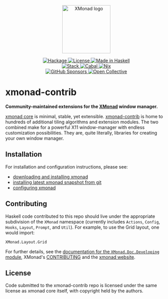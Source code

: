 <p align="center">
  <img alt="XMonad logo" src="https://xmonad.org/images/logo-wrapped.svg" height=150>
</p>
<p align="center">
  <a href="https://hackage.haskell.org/package/xmonad-contrib">
    <img alt="Hackage" src="https://img.shields.io/hackage/v/xmonad-contrib">
  </a>
  <a href="https://github.com/xmonad/xmonad-contrib/blob/readme/LICENSE">
    <img alt="License" src="https://img.shields.io/github/license/xmonad/xmonad-contrib">
  </a>
  <a href="https://haskell.org/">
    <img alt="Made in Haskell" src="https://img.shields.io/badge/Made%20in-Haskell-%235e5086?logo=haskell">
  </a>
  <br>
  <a href="https://github.com/xmonad/xmonad-contrib/actions/workflows/stack.yml">
    <img alt="Stack" src="https://github.com/xmonad/xmonad-contrib/actions/workflows/stack.yml/badge.svg">
  </a>
  <a href="https://github.com/xmonad/xmonad-contrib/actions/workflows/haskell-ci.yml">
    <img alt="Cabal" src="https://github.com/xmonad/xmonad-contrib/actions/workflows/haskell-ci.yml/badge.svg">
  </a>
  <a href="https://github.com/xmonad/xmonad-contrib/actions/workflows/nix.yml">
    <img alt="Nix" src="https://github.com/xmonad/xmonad-contrib/actions/workflows/nix.yml/badge.svg">
  </a>
  <br>
  <a href="https://github.com/sponsors/xmonad">
    <img alt="GitHub Sponsors" src="https://img.shields.io/github/sponsors/xmonad?label=GitHub%20Sponsors">
  </a>
  <a href="https://opencollective.com/xmonad">
    <img alt="Open Collective" src="https://img.shields.io/opencollective/all/xmonad?label=Open%20Collective">
  </a>
</p>

# xmonad-contrib

**Community-maintained extensions for the [XMonad][web:xmonad] window manager.**

[xmonad core][gh:xmonad] is minimal, stable, yet extensible.
[xmonad-contrib][gh:xmonad-contrib] is home to hundreds of additional tiling
algorithms and extension modules. The two combined make for a powerful X11
window-manager with endless customization possibilities. They are, quite
literally, libraries for creating your own window manager.

[web:xmonad]: https://xmonad.org/
[gh:xmonad]: https://github.com/xmonad/xmonad
[gh:xmonad-contrib]: https://github.com/xmonad/xmonad-contrib

## Installation

For installation and configuration instructions, please see:

 * [downloading and installing xmonad](https://xmonad.org/download.html)
 * [installing latest xmonad snapshot from git](https://xmonad.org/INSTALL.html)
 * [configuring xmonad](https://xmonad.org/TUTORIAL.html)

## Contributing

Haskell code contributed to this repo should live under the
appropriate subdivision of the `XMonad` namespace (currently includes
`Actions`, `Config`, `Hooks`, `Layout`, `Prompt`, and `Util`). For
example, to use the Grid layout, one would import:

    XMonad.Layout.Grid

For further details, see the [documentation for the `XMonad.Doc.Developing`
module][doc:developing], XMonad's [CONTRIBUTING][gh:xmonad:contributing] and
the [xmonad website][web:xmonad].

[gh:xmonad:contributing]: https://github.com/xmonad/xmonad/blob/master/CONTRIBUTING.md
[doc:developing]: https://xmonad.github.io/xmonad-docs/xmonad-contrib/XMonad-Doc-Developing.html

## License

Code submitted to the xmonad-contrib repo is licensed under the same license
as xmonad core itself, with copyright held by the authors.
